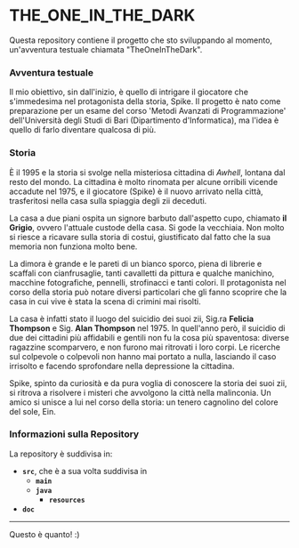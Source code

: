 # THE_ONE_IN_THE_DARK
Questa repository contiene il progetto che sto sviluppando al momento, un'avventura testuale chiamata "TheOneInTheDark".

### Avventura testuale 
Il mio obiettivo, sin dall'inizio, è quello di intrigare il giocatore che s'immedesima nel protagonista della storia, Spike. Il progetto è nato come preparazione per un esame del corso 'Metodi Avanzati di Programmazione' dell'Università degli Studi di Bari (Dipartimento d'Informatica), ma l'idea è quello di farlo diventare qualcosa di più.

### Storia
È il 1995 e la storia si svolge nella misteriosa cittadina di _Awhell_, lontana dal resto del mondo. La cittadina è molto rinomata per alcune orribili vicende accadute nel 1975, e il giocatore (Spike) è il nuovo arrivato nella città, trasferitosi nella casa sulla spiaggia degli zii deceduti.

La casa a due piani ospita un signore barbuto dall'aspetto cupo, chiamato **il Grigio**, ovvero l'attuale custode della casa. Si gode la vecchiaia. Non molto si riesce a ricavare sulla storia di costui, giustificato dal fatto che la sua memoria non funziona molto bene.

La dimora è grande e le pareti di un bianco sporco, piena di librerie e scaffali con cianfrusaglie, tanti cavalletti da pittura e qualche manichino, macchine fotografiche, pennelli, strofinacci e tanti colori. Il protagonista nel corso della storia può notare diversi particolari che gli fanno scoprire che la casa in cui vive è stata la scena di crimini mai risolti.

La casa è infatti stato il luogo del suicidio dei suoi zii, Sig.ra **Felicia Thompson** e Sig. **Alan Thompson** nel 1975. In quell'anno però, il suicidio di due dei cittadini più affidabili e gentili non fu la cosa più spaventosa: diverse ragazzine scomparvero, e non furono mai ritrovati i loro corpi. Le ricerche sul colpevole o colpevoli non hanno mai portato a nulla, lasciando il caso irrisolto e facendo sprofondare nella depressione la cittadina.

Spike, spinto da curiosità e da pura voglia di conoscere la storia dei suoi zii, si ritrova a risolvere i misteri che avvolgono la città nella malinconia. Un amico si unisce a lui nel corso della storia: un tenero cagnolino del colore del sole, Ein.

### Informazioni sulla Repository
La repository è suddivisa in:
 - **`src`**, che è a sua volta suddivisa in
    - **`main`**
    - **`java`**
      - **`resources`**
 - **`doc`**
 -----------
 Questo è quanto! :)
